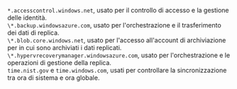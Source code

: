 ``*.accesscontrol.windows.net``, usato per il controllo di accesso e la gestione delle identità.<br>``\*.backup.windowsazure.com``, usato per l'orchestrazione e il trasferimento dei dati di replica. <br> ``\*.blob.core.windows.net``, usato per l'accesso all'account di archiviazione per in cui sono archiviati i dati replicati.<br> ``\*.hypervrecoverymanager.windowsazure.com``, usato per l'orchestrazione e le operazioni di gestione della replica.<br>
``time.nist.gov`` e ``time.windows.com``, usati per controllare la sincronizzazione tra ora di sistema e ora globale.


<!--HONumber=Feb17_HO2-->


